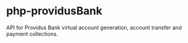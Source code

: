 # php-providusBank
API for Providus Bank virtual account generation, account transfer and payment collections.
